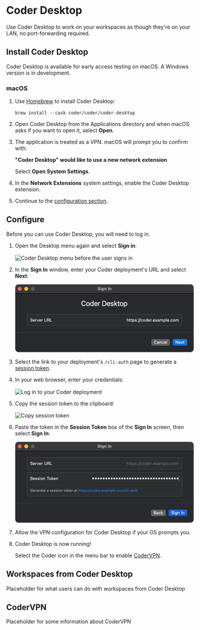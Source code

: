 # Coder Desktop

Use Coder Desktop to work on your workspaces as though they're on your LAN, no
port-forwarding required.

## Install Coder Desktop

Coder Desktop is available for early access testing on macOS.
A Windows version is in development.

### macOS

1. Use [Homebrew](https://brew.sh/) to install Coder Desktop:

   ```shell
   brew install --cask coder/coder/coder-desktop
   ```

1. Open Coder Desktop from the Applications directory and when macOS asks if you want to open it, select **Open**.

1. The application is treated as a VPN. macOS will prompt you to confirm with:

   **"Coder Desktop" would like to use a new network extension**

   Select **Open System Settings**.

1. In the **Network Extensions** system settings, enable the Coder Desktop extension.

1. Continue to the [configuration section](#configure).

## Configure

Before you can use Coder Desktop, you will need to log in.

1. Open the Desktop menu again and select **Sign in**:

   <Image height="325px" src="../../images/user-guides/desktop/coder-desktop-pre-sign-in.png" alt="Coder Desktop menu before the user signs in" align="center" />

1. In the **Sign In** window, enter your Coder deployment's URL and select **Next**:

   ![Coder Desktop sign in](../../images/user-guides/desktop/coder-desktop-sign-in.png)

1. Select the link to your deployment's `/cli-auth` page to generate a [session token](../../admin/users/sessions-tokens.md).

1. In your web browser, enter your credentials:

   <Image height="412px" src="../../images/templates/coder-login-web.png" alt="Log in to your Coder deployment" align="center" />

1. Copy the session token to the clipboard:

   <Image height="350px" src="../../images/templates/coder-session-token.png" alt="Copy session token" align="center" />

1. Paste the token in the **Session Token** box of the **Sign In** screen, then select **Sign In**:

   ![Paste the session token in to sign in](../../images/user-guides/desktop/coder-desktop-session-token.png)

1. Allow the VPN configuration for Coder Desktop if your OS prompts you.

1. Coder Desktop is now running!

   Select the Coder icon in the menu bar to enable [CoderVPN](#codervpn).

## Workspaces from Coder Desktop

Placeholder for what users can do with workspaces from Coder Desktop

## CoderVPN

Placeholder for some information about CoderVPN
